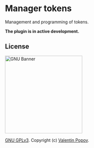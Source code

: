 # Manager tokens

Management and programming of tokens.

**The plugin is in active development.**

## License

<img height="256px" alt="GNU Banner" src="https://www.gnu.org/graphics/gnu_headshadow.png" />

[GNU GPLv3](LICENSE.txt).
Copyright (c)
[Valentin Popov](mailto:info@valentineus.link).